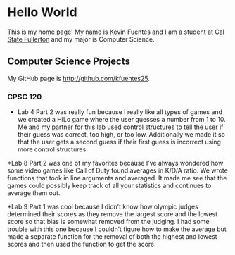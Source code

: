 # Hello World

This is my home page! My name is Kevin Fuentes and I am a student at [Cal State Fullerton](http://www.fullerton.edu/) and my major is Computer Science.

## Computer Science Projects

My GitHub page is http://github.com/kfuentes25.

### CPSC 120

* Lab 4
    Part 2 was really fun because I really like all types of games and we created a HiLo game where the user guesses a number from 1 to 10. Me and my partner for this lab used control structures to tell the user if their guess was correct, too high, or too low. Additionally we made it so that the user gets a second guess if their first guess is incorrect using more control structures.

*Lab 8
    Part 2 was one of my favorites because I’ve always wondered how some video games like Call of Duty found averages in K/D/A ratio. We wrote functions that took in line arguments and averaged. It made me see that the games could possibly keep track of all your statistics and continues to average them out.
    
*Lab 9
    Part 1 was cool because I didn’t know how olympic judges determined their scores as they remove the largest score and the lowest score so that bias is somewhat removed from the judging. I had some trouble with this one because I couldn’t figure how to make the average but made a separate function for the removal of both the highest and lowest scores and then used the function to get the score.
